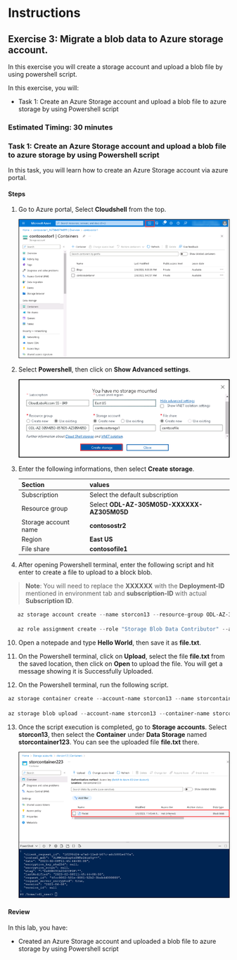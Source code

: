 # Instructions

## Exercise 3: Migrate a blob data to Azure storage account.

In this exercise you will create a storage account and upload a blob file by using powershell script.

In this exercise, you will:

+ Task 1: Create an Azure Storage account and upload a blob file to azure storage by using Powershell script

### Estimated Timing: 30 minutes

### Task 1: Create an Azure Storage account and upload a blob file to azure storage by using Powershell script

In this task, you will learn how to create an Azure Storage account via azure portal.

#### Steps

1. Go to Azure portal, Select **Cloudshell** from the top.

   ![img](../media/strg4.png)

2. Select **Powershell**, then click on **Show Advanced settings**.

   ![img](../media/strg2a.png)

3. Enter the following informations, then select **Create storage**.

   | Section | values |
   | ------- | ------ |
   | Subscription | Select the default subscription |
   | Resource group | Select **ODL-AZ-305M05D-XXXXXX-AZ305M05D** |
   | Storage account name | **contosostr2** |
   | Region | **East US** |
   | File share | **contosofile1** |

9. After opening Powershell terminal, enter the following script and hit enter to create a file to upload to a block blob.

>**Note**: You will need to replace the **XXXXXX** with the **Deployment-ID** mentioned in environment tab and **subscription-ID** with actual **Subscription ID**.

  ```Powershell
     az storage account create --name storcon13 --resource-group ODL-AZ-305M05D-XXXXX-AZ305M05D --location EastUS --sku Standard_LRS --encryption-services blob
     
     az role assignment create --role "Storage Blob Data Contributor" --assignee odl_user_XXXXXX@cloudlabsai.com --scope "/subscriptions/subscription-ID/resourceGroups/ODL-AZ-305M05D-XXXXXX-AZ305M05D/providers/Microsoft.Storage/storageAccounts/storcon13"
   ```
10. Open a notepade and type **Hello World**, then save it as **file.txt**.

11. On the Powershell terminal, click on **Upload**, select the file **file.txt** from the saved location, then click on **Open** to upload the file. You will get a message showing it is Successfully Uploaded.

12. On the Powershell terminal, run the following script.

  ```Powershell
  az storage container create --account-name storcon13 --name storcontainer123 --auth-mode login
  
  az storage blob upload --account-name storcon13 --container-name storcontainer123 --name file.txt --file file.txt --auth-mode login
  ```
  
13. Once the script execution is completed, go to **Storage accounts**. Select **storcon13**, then select the **Container** under **Data Storage** named **storcontainer123**. You can see the uploaded file **file.txt** there.
  
    ![img](../media/strg6.png)
   
#### Review

In this lab, you have:

- Created an Azure Storage account and uploaded a blob file to azure storage by using Powershell script
